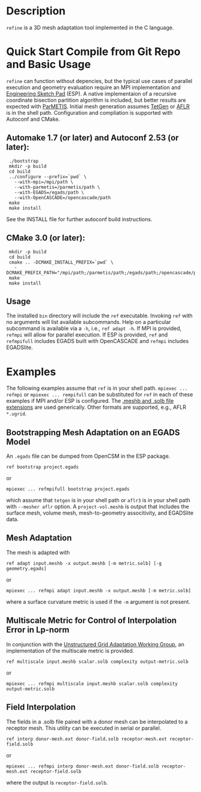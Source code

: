 # Description

`refine` is a 3D mesh adaptation tool implemented in the C language.

# Quick Start Compile from Git Repo and Basic Usage

`refine` can function without depencies, but the typical use cases of
parallel execution and geometry evaluation require an MPI implementation
and [Engineering Sketch Pad](https://acdl.mit.edu/ESP/ESPreadme.txt) (ESP).
A native implementaion of a recursive coordinate bisection partition
algorithm is included, but better results are expected with
[ParMETIS](http://glaros.dtc.umn.edu/gkhome/metis/parmetis/overview).
Initial mesh generation assumes
[TetGen](http://wias-berlin.de/software/tetgen/) or
[AFLR](http://www.simcenter.msstate.edu/research/cavs_cfd/aflr.php) is in
the shell path.
Configuration and compliation is supported with Autoconf and CMake.

## Automake 1.7 (or later) and Autoconf 2.53 (or later):
```
 ./bootstrap
 mkdir -p build
 cd build
 ../configure --prefix=`pwd` \
   --with-mpi=/mpi/path \
   --with-parmetis=/parmetis/path \
   --with-EGADS=/egads/path \
   --with-OpenCASCADE=/opencascade/path
 make
 make install
```
See the INSTALL file for further autoconf build instructions.

## CMake 3.0 (or later):
```
 mkdir -p build
 cd build
 cmake .. -DCMAKE_INSTALL_PREFIX=`pwd` \
   -DCMAKE_PREFIX_PATH="/mpi/path;/parmetis/path;/egads/path;/opencascade/path"
 make
 make install
```

## Usage

The installed `bin` directory will include the `ref` executable.
Invoking `ref` with no arguments will list available subcommands.
Help on a particular subcommand is available via a `-h`, i.e.,
`ref adapt -h`. If MPI is provided, `refmpi` will allow for parallel
execution. If ESP is provided, `ref` and `refmpifull` includes
EGADS built with OpenCASCADE and `refmpi` includes EGADSlite.

# Examples

The following examples assume that `ref` is in your shell path.
`mpiexec ... refmpi` or `mpiexec ... rempifull` can be substituted for
`ref` in each of these examples if MPI and/or ESP is configured. The
[.meshb and .solb file extensions](https://github.com/LoicMarechal/libMeshb)
are used generically. Other formats are supported, e.g.,
AFLR `*.ugrid`.

## Bootstrapping Mesh Adaptation on an EGADS Model

An `.egads` file can be dumped from OpenCSM in the ESP package.
```
ref bootstrap project.egads
```
or
```
mpiexec ... refmpifull bootstrap project.egads
```
which assume that `tetgen` is in your shell path or
`aflr3` is in your shell path with `--mesher aflr` option.
A `project-vol.meshb` is output that includes the surface mesh,
volume mesh, mesh-to-geometry associtivity, and EGADSlite data.

## Mesh Adaptation

The mesh is adapted with
```
ref adapt input.meshb -x output.meshb [-m metric.solb] [-g geometry.egads]
```
or
```
mpiexec ... refmpi adapt input.meshb -x output.meshb [-m metric.solb]
```
where a surface curvature metric is used if the `-m` argument is not present.

## Multiscale Metric for Control of Interpolation Error in Lp-norm

In conjunction with the
[Unstructured Grid Adaptation Working Group](https://ugawg.github.io/),
an implementation of the multiscale metric is provided.
```
ref multiscale input.meshb scalar.solb complexity output-metric.solb
```
or
```
mpiexec ... refmpi multiscale input.meshb scalar.solb complexity output-metric.solb
```

## Field Interpolation
The fields in a .solb file paired with a donor mesh can be interpolated to
a receptor mesh. This utility can be executed in serial or parallel.

```
ref interp donor-mesh.ext donor-field.solb receptor-mesh.ext receptor-field.solb
```
or 
```
mpiexec ... refmpi interp donor-mesh.ext donor-field.solb receptor-mesh.ext receptor-field.solb
```
where the output is `receptor-field.solb`.

